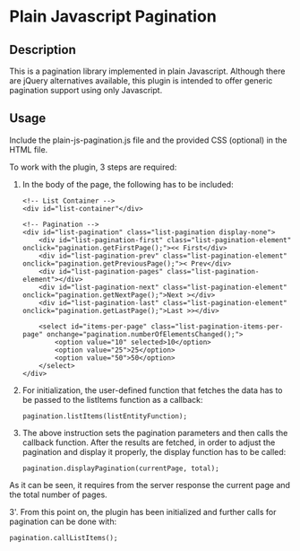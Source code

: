Plain Javascript Pagination
===========================

Description
-----------
This is a pagination library implemented in plain Javascript. Although
there are jQuery alternatives available, this plugin is intended to offer
generic pagination support using only Javascript.


Usage
-----
Include the plain-js-pagination.js file and the provided CSS (optional) in the
HTML file. 

To work with the plugin, 3 steps are required:

1. In the body of the page, the following has to be included:
	
	```
	<!-- List Container -->
	<div id="list-container"</div>

	<!-- Pagination -->
	<div id="list-pagination" class="list-pagination display-none">
	    <div id="list-pagination-first" class="list-pagination-element" onclick="pagination.getFirstPage();"><< First</div>
	    <div id="list-pagination-prev" class="list-pagination-element" onclick="pagination.getPreviousPage();">< Prev</div>
	    <div id="list-pagination-pages" class="list-pagination-element"></div>
	    <div id="list-pagination-next" class="list-pagination-element" onclick="pagination.getNextPage();">Next ></div>
	    <div id="list-pagination-last" class="list-pagination-element" onclick="pagination.getLastPage();">Last >></div>

	    <select id="items-per-page" class="list-pagination-items-per-page" onchange="pagination.numberOfElementsChanged();">
	        <option value="10" selected>10</option>
	        <option value="25">25</option>
	        <option value="50">50</option>
	    </select>
	</div>
	```

2. For initialization, the user-defined function that fetches the data has to be passed
to the listItems function as a callback:

	```
    pagination.listItems(listEntityFunction);
	```

3. The above instruction sets the pagination parameters and then calls the callback function.
After the results are fetched, in order to adjust the pagination and display it properly,
the display function has to be called:

	```
	pagination.displayPagination(currentPage, total);
	```

As it can be seen, it requires from the server response the current page and the total number
of pages.


3'. From this point on, the plugin has been initialized and further calls for pagination can
be done with:

    pagination.callListItems();

